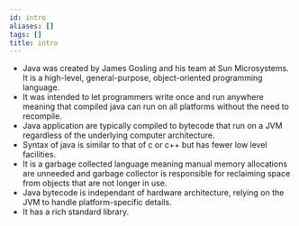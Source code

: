 ```yaml
---
id: intro
aliases: []
tags: []
title: intro
---
```


- Java was created by James Gosling and his team at Sun Microsystems. It is a high-level, general-purpose, object-oriented programming language.
- It was intended to let programmers write once and run anywhere meaning that compiled java can run on all platforms without the need to recompile.
- Java application are typically compiled to bytecode that run on a JVM regardless of the underlying computer architecture.
- Syntax of java is similar to that of c or c++ but has fewer low level facilities.
- It is a garbage collected language meaning manual memory allocations are unneeded and garbage collector is responsible for reclaiming space from objects that are not longer in use.
- Java bytecode is independant of hardware architecture, relying on the JVM to handle platform-specific details.
- It has a rich standard library.



